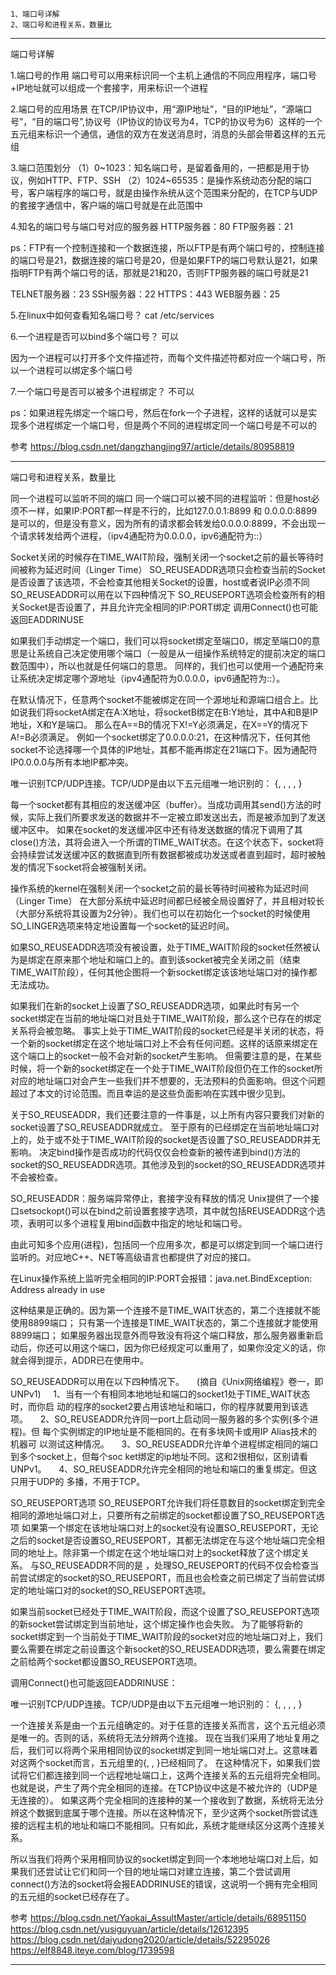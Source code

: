```
1、端口号详解
2、端口号和进程关系，数量比
```



---------------------------------------------------------------------------------------------------------------------
端口号详解


1.端口号的作用
端口号可以用来标识同一个主机上通信的不同应用程序，端口号+IP地址就可以组成一个套接字，用来标识一个进程

2.端口号的应用场景
在TCP/IP协议中，用“源IP地址”，“目的IP地址”，“源端口号”，“目的端口号”,协议号（IP协议的协议号为4，TCP的协议号为6）这样的一个五元组来标识一个通信，通信的双方在发送消息时，消息的头部会带着这样的五元组

3.端口范围划分
（1）0~1023：知名端口号，是留着备用的，一把都是用于协议，例如HTTP、FTP、SSH 
（2）1024~65535：是操作系统动态分配的端口号，客户端程序的端口号，就是由操作糸统从这个范围来分配的，在TCP与UDP的套接字通信中，客户端的端口号就是在此范围中

4.知名的端口号与端口号对应的服务器
HTTP服务器：80 
FTP服务器：21

ps：FTP有一个控制连接和一个数据连接，所以FTP是有两个端口号的，控制连接的端口号是21，数据连接的端口号是20，但是如果FTP的端口号默认是21，如果指明FTP有两个端口号的话，那就是21和20，否则FTP服务器的端口号就是21

TELNET服务器：23 
SSH服务器：22 
HTTPS：443 
WEB服务器：25

5.在linux中如何查看知名端口号？
cat /etc/services

6.一个进程是否可以bind多个端口号？
可以

因为一个进程可以打开多个文件描述符，而每个文件描述符都对应一个端口号，所以一个进程可以绑定多个端口号

7.一个端口号是否可以被多个进程绑定？
不可以

ps：如果进程先绑定一个端口号，然后在fork一个子进程，这样的话就可以是实现多个进程绑定一个端口号，但是两个不同的进程绑定同一个端口号是不可以的



参考
https://blog.csdn.net/dangzhangjing97/article/details/80958819


---------------------------------------------------------------------------------------------------------------------

端口号和进程关系，数量比


同一个进程可以监听不同的端口
同一个端口可以被不同的进程监听：但是host必须不一样，如果IP:PORT都一样是不行的，比如127.0.0.1:8899 和 0.0.0.0:8899是可以的，但是没有意义，因为所有的请求都会转发给0.0.0.0:8899，不会出现一个请求转发给两个进程，（ipv4通配符为0.0.0.0，ipv6通配符为::）



Socket关闭的时候存在TIME_WAIT阶段，强制关闭一个socket之前的最长等待时间被称为延迟时间（Linger Time）
SO_REUSEADDR选项只会检查当前的Socket是否设置了该选项，不会检查其他相关Socket的设置，host或者说IP必须不同
SO_REUSEADDR可以用在以下四种情况下
SO_REUSEPORT选项会检查所有的相关Socket是否设置了，并且允许完全相同的IP:PORT绑定
调用Connect()也可能返回EADDRINUSE




如果我们手动绑定一个端口，我们可以将socket绑定至端口0，绑定至端口0的意思是让系统自己决定使用哪个端口（一般是从一组操作系统特定的提前决定的端口数范围中），所以也就是任何端口的意思。
同样的，我们也可以使用一个通配符来让系统决定绑定哪个源地址（ipv4通配符为0.0.0.0，ipv6通配符为::）。


在默认情况下，任意两个socket不能被绑定在同一个源地址和源端口组合上。比如说我们将socketA绑定在A:X地址，将socketB绑定在B:Y地址，其中A和B是IP地址，X和Y是端口。
那么在A==B的情况下X!=Y必须满足，在X==Y的情况下A!=B必须满足。
例如一个socket绑定了0.0.0.0:21，在这种情况下，任何其他socket不论选择哪一个具体的IP地址，其都不能再绑定在21端口下。因为通配符IP0.0.0.0与所有本地IP都冲突。



唯一识别TCP/UDP连接。TCP/UDP是由以下五元组唯一地识别的： 
{<protocol>, <src addr>, <src port>, <dest addr>, <dest port>}



每一个socket都有其相应的发送缓冲区（buffer）。当成功调用其send()方法的时候，实际上我们所要求发送的数据并不一定被立即发送出去，而是被添加到了发送缓冲区中。
如果在socket的发送缓冲区中还有待发送数据的情况下调用了其close()方法，其将会进入一个所谓的TIME_WAIT状态。在这个状态下，socket将会持续尝试发送缓冲区的数据直到所有数据都被成功发送或者直到超时，超时被触发的情况下socket将会被强制关闭。

操作系统的kernel在强制关闭一个socket之前的最长等待时间被称为延迟时间（Linger Time）
在大部分系统中延迟时间都已经被全局设置好了，并且相对较长（大部分系统将其设置为2分钟）。我们也可以在初始化一个socket的时候使用SO_LINGER选项来特定地设置每一个socket的延迟时间。

如果SO_REUSEADDR选项没有被设置，处于TIME_WAIT阶段的socket任然被认为是绑定在原来那个地址和端口上的。直到该socket被完全关闭之前（结束TIME_WAIT阶段），任何其他企图将一个新socket绑定该该地址端口对的操作都无法成功。

如果我们在新的socket上设置了SO_REUSEADDR选项，如果此时有另一个socket绑定在当前的地址端口对且处于TIME_WAIT阶段，那么这个已存在的绑定关系将会被忽略。
事实上处于TIME_WAIT阶段的socket已经是半关闭的状态，将一个新的socket绑定在这个地址端口对上不会有任何问题。这样的话原来绑定在这个端口上的socket一般不会对新的socket产生影响。
但需要注意的是，在某些时候，将一个新的socket绑定在一个处于TIME_WAIT阶段但仍在工作的socket所对应的地址端口对会产生一些我们并不想要的，无法预料的负面影响。但这个问题超过了本文的讨论范围。而且幸运的是这些负面影响在实践中很少见到。

关于SO_REUSEADDR，我们还要注意的一件事是，以上所有内容只要我们对新的socket设置了SO_REUSEADDR就成立。
至于原有的已经绑定在当前地址端口对上的，处于或不处于TIME_WAIT阶段的socket是否设置了SO_REUSEADDR并无影响。
决定bind操作是否成功的代码仅仅会检查新的被传递到bind()方法的socket的SO_REUSEADDR选项。其他涉及到的socket的SO_REUSEADDR选项并不会被检查。


SO_REUSEADDR：服务端异常停止，套接字没有释放的情况
Unix提供了一个接口setsockopt()可以在bind之前设置套接字选项，其中就包括REUSEADDR这个选项，表明可以多个进程复用bind函数中指定的地址和端口号。

由此可知多个应用(进程)，包括同一个应用多次，都是可以绑定到同一个端口进行监听的。对应地C++、NET等高级语言也都提供了对应的接口。

在Linux操作系统上监听完全相同的IP:PORT会报错：java.net.BindException: Address already in use  

这种结果是正确的。因为第一个连接不是TIME_WAIT状态的，第二个连接就不能使用8899端口；
只有第一个连接是TIME_WAIT状态的，第二个连接就才能使用8899端口；
如果服务器出现意外而导致没有将这个端口释放，那么服务器重新启动后，你还可以用这个端口，因为你已经规定可以重用了，如果你没定义的话，你就会得到提示，ADDR已在使用中。 


SO_REUSEADDR可以用在以下四种情况下。 
    (摘自《Unix网络编程》卷一，即UNPv1) 
    1、当有一个有相同本地地址和端口的socket1处于TIME_WAIT状态时，而你启
动的程序的socket2要占用该地址和端口，你的程序就要用到该选项。 
    2、SO_REUSEADDR允许同一port上启动同一服务器的多个实例(多个进程)。但
每个实例绑定的IP地址是不能相同的。在有多块网卡或用IP Alias技术的机器可
以测试这种情况。 
    3、SO_REUSEADDR允许单个进程绑定相同的端口到多个socket上，但每个soc
ket绑定的ip地址不同。这和2很相似，区别请看UNPv1。 
    4、SO_REUSEADDR允许完全相同的地址和端口的重复绑定。但这只用于UDP的
多播，不用于TCP。



SO_REUSEPORT选项
SO_REUSEPORT允许我们将任意数目的socket绑定到完全相同的源地址端口对上，只要所有之前绑定的socket都设置了SO_REUSEPORT选项
如果第一个绑定在该地址端口对上的socket没有设置SO_REUSEPORT，无论之后的socket是否设置SO_REUSEPORT，其都无法绑定在与这个地址端口完全相同的地址上。除非第一个绑定在这个地址端口对上的socket释放了这个绑定关系。
与SO_REUSEADDR不同的是 ，处理SO_REUSEPORT的代码不仅会检查当前尝试绑定的socket的SO_REUSEPORT，而且也会检查之前已绑定了当前尝试绑定的地址端口对的socket的SO_REUSEPORT选项。


如果当前socket已经处于TIME_WAIT阶段，而这个设置了SO_REUSEPORT选项的新socket尝试绑定到当前地址，这个绑定操作也会失败。
为了能够将新的socket绑定到一个当前处于TIME_WAIT阶段的socket对应的地址端口对上，我们要么需要在绑定之前设置这个新socket的SO_REUSEADDR选项，要么需要在绑定之前给两个socket都设置SO_REUSEPORT选项。


调用Connect()也可能返回EADDRINUSE：


唯一识别TCP/UDP连接。TCP/UDP是由以下五元组唯一地识别的： 
{<protocol>, <src addr>, <src port>, <dest addr>, <dest port>}

一个连接关系是由一个五元组确定的。对于任意的连接关系而言，这个五元组必须是唯一的。否则的话，系统将无法分辨两个连接。
现在当我们采用了地址复用之后，我们可以将两个采用相同协议的socket绑定到同一地址端口对上。这意味着对这两个socket而言，五元组里的{<protocol>, <src addr>, <src port>}已经相同了。
在这种情况下，如果我们尝试将它们都连接到同一个远程地址端口上，这两个连接关系的五元组将完全相同。也就是说，产生了两个完全相同的连接。在TCP协议中这是不被允许的（UDP是无连接的）。
如果这两个完全相同的连接种的某一个接收到了数据，系统将无法分辨这个数据到底属于哪个连接。所以在这种情况下，至少这两个socket所尝试连接的远程主机的地址和端口不能相同。只有如此，系统才能继续区分这两个连接关系。

所以当我们将两个采用相同协议的socket绑定到同一个本地地址端口对上后，如果我们还尝试让它们和同一个目的地址端口对建立连接，第二个尝试调用connect()方法的socket将会报EADDRINUSE的错误，这说明一个拥有完全相同的五元组的socket已经存在了。



参考
https://blog.csdn.net/Yaokai_AssultMaster/article/details/68951150
https://blog.csdn.net/yusiguyuan/article/details/12612395
https://blog.csdn.net/daiyudong2020/article/details/52295026
https://elf8848.iteye.com/blog/1739598






---------------------------------------------------------------------------------------------------------------------

